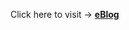 <span>Click here to visit -> </span> <a href="https://learn-nextjs-fawn.vercel.app/" target="_blank"><strong>eBlog</strong></a>
